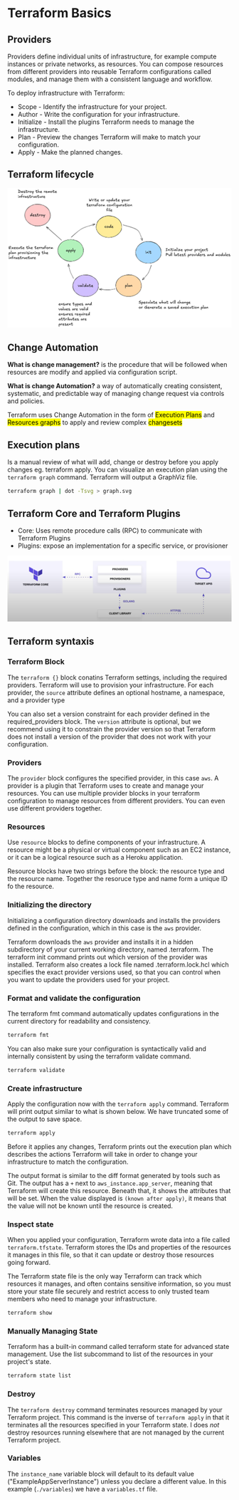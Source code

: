 # Terraform Basics

## Providers

Providers define individual units of infrastructure, for example compute instances or private networks, as resources. You can compose resources from different providers into reusable Terraform configurations called modules, and manage them with a consistent language and workflow.

To deploy infrastructure with Terraform:

- Scope - Identify the infrastructure for your project.
- Author - Write the configuration for your infrastructure.
- Initialize - Install the plugins Terraform needs to manage the infrastructure.
- Plan - Preview the changes Terraform will make to match your configuration.
- Apply - Make the planned changes.

## Terraform lifecycle

![Lifecycle](../assets/lifecycle.png)

## Change Automation

**What is change management?** is the procedure that will be followed when resources are modify and applied via configuration script.

**What is change Automation?** a way of automatically creating consistent, systematic, and predictable way of managing change request via controls and policies.

Terraform uses Change Automation in the form of <mark>Execution Plans</mark> and <mark>Resources graphs</mark> to apply and review complex <mark>changesets</mark>

## Execution plans

Is a manual review of what will add, change or destroy before you apply changes eg. terraform apply. You can visualize an execution plan using the `terraform graph` command. Terraform will output a GraphViz file.

```sh
terraform graph | dot -Tsvg > graph.svg
```

## Terraform Core and Terraform Plugins

- Core: Uses remote procedure calls (RPC) to communicate with Terraform Plugins
- Plugins: expose an implementation for a specific service, or provisioner

![CorePlugins](../assets/corevsplugins.png)

## Terraform syntaxis

### Terraform Block

The `terraform {}` block conatins Terraform settings, including the required providers. Terraform will use to provision your infrastructure. For each provider, the `source` attribute defines an optional hostname, a namespace, and a provider type

You can also set a version constraint for each provider defined in the required_providers block. The `version` attribute is optional, but we recommend using it to constrain the provider version so that Terraform does not install a version of the provider that does not work with your configuration.

### Providers

The `provider` block configures the specified provider, in this case `aws`. A provider is a plugin that Terraform uses to create and manage your resources. You can use multiple provider blocks in your terraform configuration to manage resources from different providers. You can even use different providers together.

### Resources

Use `resource` blocks to define components of your infrastructure. A resource might be a physical or virtual component such as an EC2 instance, or it can be a logical resource such as a Heroku application.

Resource blocks have two strings before the block: the resource type and the resource name. Together the resoruce type and name form a unique ID fo the resource.

### Initializing the directory

Initializing a configuration directory downloads and installs the providers defined in the configuration, which in this case is the `aws` provider.

Terraform downloads the `aws` provider and installs it in a hidden subdirectory of your current working directory, named .terraform. The terraform init command prints out which version of the provider was installed. Terraform also creates a lock file named .terraform.lock.hcl which specifies the exact provider versions used, so that you can control when you want to update the providers used for your project.

### Format and validate the configuration

The terraform fmt command automatically updates configurations in the current directory for readability and consistency.

```sh
terraform fmt
```

You can also make sure your configuration is syntactically valid and internally consistent by using the terraform validate command.

```sh
terraform validate
```

### Create infrastructure

Apply the configuration now with the `terraform apply` command. Terraform will print output similar to what is shown below. We have truncated some of the output to save space.

```sh
terraform apply
```

Before it applies any changes, Terraform prints out the execution plan which describes the actions Terraform will take in order to change your infrastructure to match the configuration.

The output format is similar to the diff format generated by tools such as Git. The output has a `+` next to `aws_instance.app_server`, meaning that Terraform will create this resource. Beneath that, it shows the attributes that will be set. When the value displayed is `(known after apply)`, it means that the value will not be known until the resource is created.

### Inspect state

When you applied your configuration, Terraform wrote data into a file called `terraform.tfstate`. Terraform stores the IDs and properties of the resources it manages in this file, so that it can update or destroy those resources going forward.

The Terraform state file is the only way Terraform can track which resources it manages, and often contains sensitive information, so you must store your state file securely and restrict access to only trusted team members who need to manage your infrastructure.

```sh
terraform show
```

### Manually Managing State

Terraform has a built-in command called terraform state for advanced state management. Use the list subcommand to list of the resources in your project's state.

```sh
terraform state list
```

### Destroy

The `terraform destroy` command terminates resources managed by your Terraform project. This command is the inverse of `terraform apply` in that it terminates all the resources specified in your Terraform state. I does *not* destroy resources running elsewhere that are not managed by the current Terraform project.

### Variables

The `instance_name` variable block will default to its default value ("ExampleAppServerInstance") unless you declare a different value. In this example (`./variables`) we have a `variables.tf` file.
